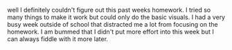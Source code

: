 well I definitely couldn't figure out this past weeks homework. I tried so many things to make it work but could only do the basic visuals.
I had a very busy week outside of school that distracted me a lot from focusing on the homework.
I am bummed that I didn't put more effort into this week but I can always fiddle with it more later.